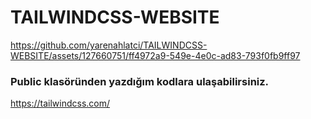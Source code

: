 # TAILWINDCSS-WEBSITE

https://github.com/yarenahlatci/TAILWINDCSS-WEBSITE/assets/127660751/ff4972a9-549e-4e0c-ad83-793f0fb9ff97

### Public klasöründen yazdığım kodlara ulaşabilirsiniz.

https://tailwindcss.com/




